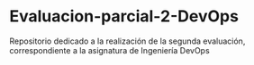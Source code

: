 # Evaluacion-parcial-2-DevOps
Repositorio dedicado a la realización de la segunda evaluación, correspondiente a la asignatura de Ingeniería DevOps
